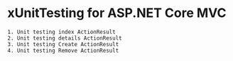 # xUnitTesting for ASP.NET Core MVC
    1. Unit testing index ActionResult
    2. Unit testing details ActionResult
    3. Unit testing Create ActionResult
    4. Unit testing Remove ActionResult
